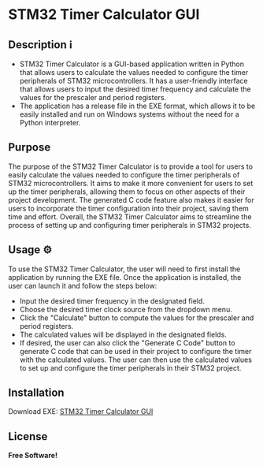 # STM32 Timer Calculator GUI 
## Description ℹ️

- STM32 Timer Calculator is a GUI-based application written in Python that allows users to calculate the values needed to configure the timer peripherals of STM32 microcontrollers. It has a user-friendly interface that allows users to input the desired timer frequency and calculate the values for the prescaler and period registers. 
- The application has a release file in the EXE format, which allows it to be easily installed and run on Windows systems without the need for a Python interpreter.
                    
## Purpose
The purpose of the STM32 Timer Calculator is to provide a tool for users to easily calculate the values needed to configure the timer peripherals of STM32 microcontrollers. It aims to make it more convenient for users to set up the timer peripherals, allowing them to focus on other aspects of their project development. The generated C code feature also makes it easier for users to incorporate the timer configuration into their project, saving them time and effort. Overall, the STM32 Timer Calculator aims to streamline the process of setting up and configuring timer peripherals in STM32 projects.
                    
## Usage ⚙️
To use the STM32 Timer Calculator, the user will need to first install the application by running the EXE file. Once the application is installed, the user can launch it and follow the steps below:

- Input the desired timer frequency in the designated field.
- Choose the desired timer clock source from the dropdown menu.
- Click the "Calculate" button to compute the values for the prescaler and period registers.
- The calculated values will be displayed in the designated fields.
- If desired, the user can also click the "Generate C Code" button to generate C code that can be used in their project to configure the timer with the calculated values.
The user can then use the calculated values to set up and configure the timer peripherals in their STM32 project.

## Installation
Download EXE: [STM32 Timer Calculator GUI](https://github.com/orkunza/STM32_Timer_Calculator_GUI/releases/tag/v0.1)


## License

**Free Software!**
